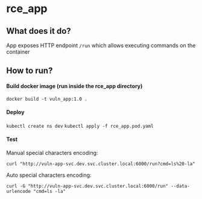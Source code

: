 # rce_app

## What does it do?

App exposes HTTP endpoint `/run` which allows executing commands on the container

## How to run?

#### Build docker image (run inside the rce_app directory)

`docker build -t vuln_app:1.0 .`

#### Deploy

`kubectl create ns dev`
`kubectl apply -f rce_app.pod.yaml`

#### Test

Manual special characters encoding:

`curl "http://vuln-app-svc.dev.svc.cluster.local:6000/run?cmd=ls%20-la"`

Auto special characters encoding:

`curl -G "http://vuln-app-svc.dev.svc.cluster.local:6000/run" --data-urlencode "cmd=ls -la"`
